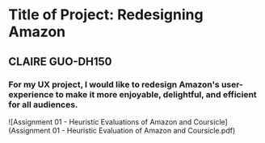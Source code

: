 # Title of Project: Redesigning Amazon
## CLAIRE GUO-DH150
### For my UX project, I would like to redesign Amazon's user-experience to make it more enjoyable, delightful, and efficient for all audiences. 
![Assignment 01 - Heuristic Evaluations of Amazon and Coursicle](Assignment 01 - Heuristic Evaluation of Amazon and Coursicle.pdf)
